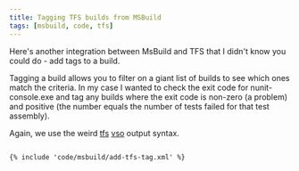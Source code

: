 ```yaml
---
title: Tagging TFS builds from MSBuild
tags: [msbuild, code, tfs]
---
```


Here's another integration between MsBuild and TFS that I didn't know you could do - add tags to a build.

Tagging a build allows you to filter on a giant list of builds to see which ones match the criteria. In my case
I wanted to check the exit code for nunit-console.exe and tag any builds where the exit code is non-zero (a problem)
and positive (the number equals the number of tests failed for that test assembly).

Again, we use the weird <a href="https://docs.microsoft.com/en-us/azure/devops/pipelines/scripts/logging-commands?view=azure-devops&tabs=powershell" >tfs</a> <a href="https://github.com/microsoft/azure-pipelines-tasks/blob/master/docs/authoring/commands.md">vso</a>
output syntax.

```xml

{% include 'code/msbuild/add-tfs-tag.xml' %}

```
